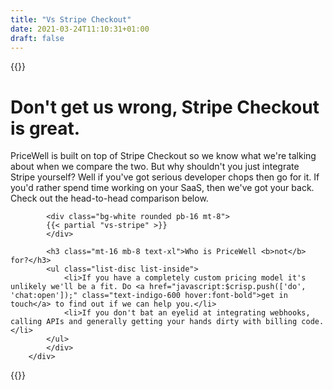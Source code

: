 ```yaml
---
title: "Vs Stripe Checkout"
date: 2021-03-24T11:10:31+01:00
draft: false
---
```


{{<rawhtml>}}
        <h1 class="text-gray-800 text-3xl md:text-4xl lg:text-5xl font-bold mb-2 md:mb-4 lg:mb-8">
            Don't get us wrong, Stripe Checkout is great.
        </h1>
        <div class="py-8 md:px-32 w-full">
            <div class="mb-8 md:px-32">
            <p>PriceWell is built on top of Stripe Checkout so we know what we're talking about when we compare the two. But why shouldn't you just integrate Stripe yourself? Well if you've got serious developer chops then go for it. If you'd rather spend time working on your SaaS, then we've got your back. Check out the head-to-head comparison below.</p>

            <div class="bg-white rounded pb-16 mt-8">
            {{< partial "vs-stripe" >}}
            </div>

            <h3 class="mt-16 mb-8 text-xl">Who is PriceWell <b>not</b> for?</h3>
            <ul class="list-disc list-inside">
                <li>If you have a completely custom pricing model it's unlikely we'll be a fit. Do <a href="javascript:$crisp.push(['do', 'chat:open']);" class="text-indigo-600 hover:font-bold">get in touch</a> to find out if we can help you.</li>
                <li>If you don't bat an eyelid at integrating webhooks, calling APIs and generally getting your hands dirty with billing code.</li>
            </ul>
            </div>
        </div>
{{</rawhtml>}}